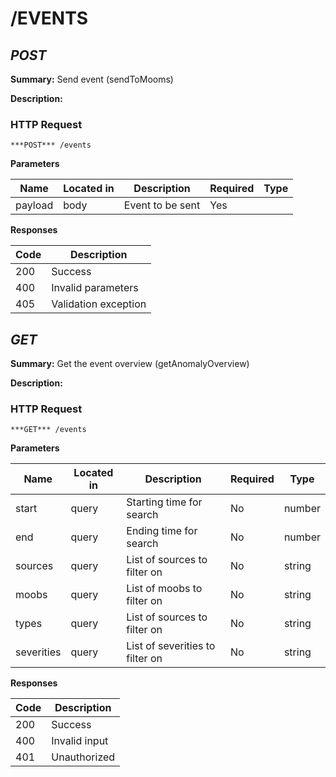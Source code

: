 # /EVENTS
## ***POST***

**Summary:** Send event (sendToMooms)

**Description:**

### HTTP Request
`***POST*** /events`

**Parameters**

| Name | Located in | Description | Required | Type |
| ---- | ---------- | ----------- | -------- | ---- |
| payload | body | Event to be sent | Yes |  |

**Responses**

| Code | Description |
| ---- | ----------- |
| 200 | Success |
| 400 | Invalid parameters |
| 405 | Validation exception |

## ***GET***

**Summary:** Get the event overview (getAnomalyOverview)

**Description:**

### HTTP Request
`***GET*** /events`

**Parameters**

| Name | Located in | Description | Required | Type |
| ---- | ---------- | ----------- | -------- | ---- |
| start | query | Starting time for search | No | number |
| end | query | Ending time for search | No | number |
| sources | query | List of sources to filter on | No | string |
| moobs | query | List of moobs to filter on | No | string |
| types | query | List of sources to filter on | No | string |
| severities | query | List of severities to filter on | No | string |

**Responses**

| Code | Description |
| ---- | ----------- |
| 200 | Success |
| 400 | Invalid input |
| 401 | Unauthorized |
